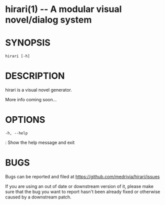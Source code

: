 # hirari(1) -- A modular visual novel/dialog system

SYNOPSIS
========

`hirari [-h]`

DESCRIPTION
===========

hirari is a visual novel generator.

More info coming soon...

OPTIONS
=======

`-h, --help`

:   Show the help message and exit

BUGS
====

Bugs can be reported and filed at https://github.com/medrivia/hirari/issues

If you are using an out of date or downstream version of it, please make sure that the bug you want to report hasn't been already fixed or otherwise caused by a downstream patch.

